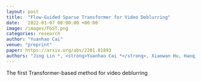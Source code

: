 ```yaml
---
layout: post
title:  "Flow-Guided Sparse Transformer for Video Deblurring"
date:   2022-01-07 08:00:00 +00:00
image: /images/FGST.png
categories: research
author: "Yuanhao Cai"
venue: "preprint"
paper: https://arxiv.org/abs/2201.01893
authors: "Jing Lin *, <strong>Yuanhao Cai *</strong>, Xiaowan Hu, Haoqian Wang, Youliang Yan, Xueyi Zou, Henghui Ding, Yulun Zhang, Radu Timofte, and Luc Van Gool (* = Equal Contribution)"
---
```

The first Transformer-based method for video deblurring